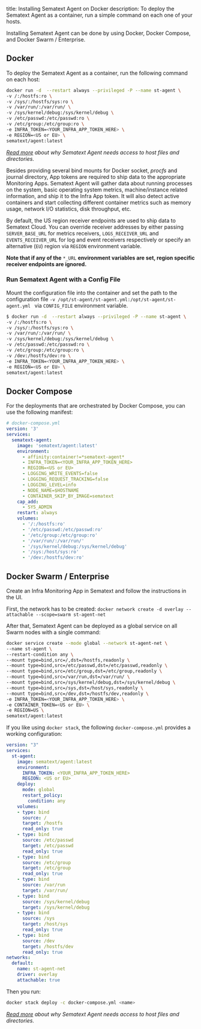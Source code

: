 title: Installing Sematext Agent on Docker
description: To deploy the Sematext Agent as a container, run a simple command on each one of your hosts.

Installing Sematext Agent can be done by using Docker, Docker Compose, and Docker Swarm / Enterprise.

## Docker
To deploy the Sematext Agent as a container, run the following command on each host:

```bash
docker run -d  --restart always --privileged -P --name st-agent \
-v /:/hostfs:ro \
-v /sys/:/hostfs/sys:ro \
-v /var/run/:/var/run/ \
-v /sys/kernel/debug:/sys/kernel/debug \
-v /etc/passwd:/etc/passwd:ro \
-v /etc/group:/etc/group:ro \
-e INFRA_TOKEN=<YOUR_INFRA_APP_TOKEN_HERE> \
-e REGION=<US or EU> \
sematext/agent:latest
```

_[Read more](../permission-requirements.md#bind-mounts) about why Sematext Agent needs access to host files and directories._

Besides providing several bind mounts for Docker socket, _procfs_ and journal directory, App tokens are required to ship data to the appropriate Monitoring Apps. Sematext Agent will gather data about running processes on the system, basic operating system metrics, machine/instance related information, and ship it to the Infra App token. It will also detect active containers and start collecting different container metrics such as memory usage, network I/O statistics, disk throughput, etc.

By default, the US region receiver endpoints are used to ship data to Sematext Cloud. You can override receiver addresses by either passing `SERVER_BASE_URL` for metrics receivers, `LOGS_RECEIVER_URL` and `EVENTS_RECEIVER_URL` for log and event receivers respectively or specify an alternative (`EU`) region via `REGION` environment variable.

**Note that if any of the** `*_URL` **environment variables are set, region specific receiver endpoints are ignored.**

### Run Sematext Agent with a Config File

Mount the configuration file into the container and set the path to the configuration file ```-v /opt/st-agent/st-agent.yml:/opt/st-agent/st-agent.yml ``` via `CONFIG_FILE` environment variable.

```bash
$ docker run -d  --restart always --privileged -P --name st-agent \
-v /:/hostfs:ro \
-v /sys/:/hostfs/sys:ro \
-v /var/run/:/var/run/ \
-v /sys/kernel/debug:/sys/kernel/debug \
-v /etc/passwd:/etc/passwd:ro \
-v /etc/group:/etc/group:ro \
-v /dev:/hostfs/dev:ro \
-e INFRA_TOKEN=<YOUR_INFRA_APP_TOKEN_HERE> \
-e REGION=<US or EU> \
sematext/agent:latest
```

## Docker Compose
For the deployments that are orchestrated by Docker Compose, you can use the following manifest:

```yaml
# docker-compose.yml
version: '3'
services:
  sematext-agent:
    image: 'sematext/agent:latest'
    environment:
      - affinity:container!=*sematext-agent*
      - INFRA_TOKEN=<YOUR_INFRA_APP_TOKEN_HERE>
      - REGION=<US or EU>
      - LOGGING_WRITE_EVENTS=false
      - LOGGING_REQUEST_TRACKING=false
      - LOGGING_LEVEL=info
      - NODE_NAME=$HOSTNAME
      - CONTAINER_SKIP_BY_IMAGE=sematext
    cap_add:
      - SYS_ADMIN
    restart: always
    volumes:
      - '/:/hostfs:ro'
      - '/etc/passwd:/etc/passwd:ro'
      - '/etc/group:/etc/group:ro'
      - '/var/run/:/var/run/'
      - '/sys/kernel/debug:/sys/kernel/debug'
      - '/sys:/host/sys:ro'
      - '/dev:/hostfs/dev:ro'
```

## Docker Swarm / Enterprise

Create an Infra Monitoring App in Sematext and follow the instructions in the UI.

First, the network has to be created:
`docker network create -d overlay --attachable --scope=swarm st-agent-net`

After that, Sematext Agent can be deployed as a global service on all Swarm nodes with a single command:

```bash
docker service create --mode global --network st-agent-net \
--name st-agent \
--restart-condition any \
--mount type=bind,src=/,dst=/hostfs,readonly \
--mount type=bind,src=/etc/passwd,dst=/etc/passwd,readonly \
--mount type=bind,src=/etc/group,dst=/etc/group,readonly \
--mount type=bind,src=/var/run,dst=/var/run/ \
--mount type=bind,src=/sys/kernel/debug,dst=/sys/kernel/debug \
--mount type=bind,src=/sys,dst=/host/sys,readonly \
--mount type=bind,src=/dev,dst=/hostfs/dev,readonly \
-e INFRA_TOKEN=<YOUR_INFRA_APP_TOKEN_HERE> \
-e CONTAINER_TOKEN=<US or EU> \
-e REGION=US \
sematext/agent:latest
```

If you like using `docker stack`, the following `docker-compose.yml` provides a working configuration:

```yaml
version: "3"
services:
  st-agent:
    image: sematext/agent:latest
    environment:
      INFRA_TOKEN: <YOUR_INFRA_APP_TOKEN_HERE>
      REGION: <US or EU>
    deploy:
      mode: global
      restart_policy:
        condition: any
    volumes:
    - type: bind
      source: /
      target: /hostfs
      read_only: true
    - type: bind
      source: /etc/passwd
      target: /etc/passwd
      read_only: true
    - type: bind
      source: /etc/group
      target: /etc/group
      read_only: true
    - type: bind
      source: /var/run
      target: /var/run/
    - type: bind
      source: /sys/kernel/debug
      target: /sys/kernel/debug
    - type: bind
      source: /sys
      target: /host/sys
      read_only: true
    - type: bind
      source: /dev
      target: /hostfs/dev
      read_only: true
networks:
  default:
    name: st-agent-net
    driver: overlay
    attachable: true
```

Then you run:

```bash
docker stack deploy -c docker-compose.yml <name>
```


_[Read more](../permission-requirements.md#bind-mounts) about why Sematext Agent needs access to host files and directories._
